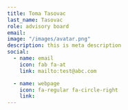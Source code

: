 ```yaml
---
title: Toma Tasovac
last_name: Tasovac
role: advisory board
email: 
image: "/images/avatar.png"
description: this is meta description
social:
  - name: email
    icon: fab fa-at
    link: mailto:test@abc.com

  - name: webpage
    icon: fa-regular fa-circle-right
    link: 
---
```

